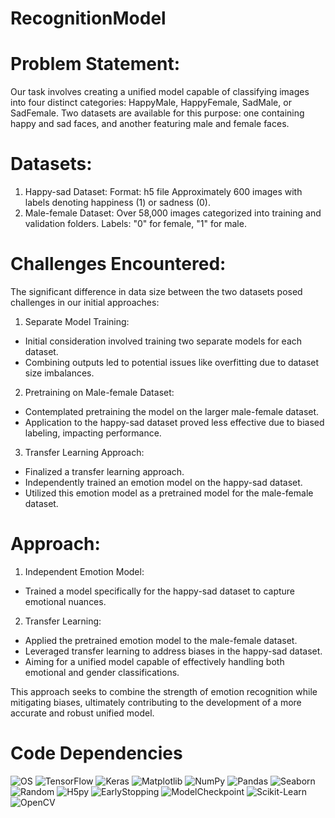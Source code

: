 # RecognitionModel
# Problem Statement:

Our task involves creating a unified model capable of classifying images into four distinct categories: HappyMale, HappyFemale, SadMale, or SadFemale. Two datasets are available for this purpose: one containing happy and sad faces, and another featuring male and female faces.

# Datasets:

1. Happy-sad Dataset:
Format: h5 file
Approximately 600 images with labels denoting happiness (1) or sadness (0).
2. Male-female Dataset:
Over 58,000 images categorized into training and validation folders.
Labels: "0" for female, "1" for male.

# Challenges Encountered:

The significant difference in data size between the two datasets posed challenges in our initial approaches:

1. Separate Model Training:
- Initial consideration involved training two separate models for each dataset.
- Combining outputs led to potential issues like overfitting due to dataset size imbalances.
2. Pretraining on Male-female Dataset:
- Contemplated pretraining the model on the larger male-female dataset.
- Application to the happy-sad dataset proved less effective due to biased labeling, impacting performance.
3. Transfer Learning Approach:
- Finalized a transfer learning approach.
- Independently trained an emotion model on the happy-sad dataset.
- Utilized this emotion model as a pretrained model for the male-female dataset.

# Approach:

1. Independent Emotion Model:
- Trained a model specifically for the happy-sad dataset to capture emotional nuances.
2. Transfer Learning:
- Applied the pretrained emotion model to the male-female dataset.
- Leveraged transfer learning to address biases in the happy-sad dataset.
- Aiming for a unified model capable of effectively handling both emotional and gender classifications.

This approach seeks to combine the strength of emotion recognition while mitigating biases, ultimately contributing to the development of a more accurate and robust unified model.

# Code Dependencies
![OS](https://img.shields.io/badge/OS-Any-brightgreen)
![TensorFlow](https://img.shields.io/badge/TensorFlow-%23FF6F00.svg?logo=tensorflow&logoColor=white)
![Keras](https://img.shields.io/badge/Keras-%23D00000.svg?logo=keras&logoColor=white)
![Matplotlib](https://img.shields.io/badge/Matplotlib-%23189392.svg?logo=python&logoColor=white)
![NumPy](https://img.shields.io/badge/NumPy-%23013243.svg?logo=numpy&logoColor=white)
![Pandas](https://img.shields.io/badge/Pandas-%23150458.svg?logo=pandas&logoColor=white)
![Seaborn](https://img.shields.io/badge/Seaborn-%23189392.svg?logo=python&logoColor=white)
![Random](https://img.shields.io/badge/Random-%23FF6F00.svg?logo=python&logoColor=white)
![H5py](https://img.shields.io/badge/H5py-%23D00000.svg?logo=python&logoColor=white)
![EarlyStopping](https://img.shields.io/badge/EarlyStopping-%23150458.svg?logo=python&logoColor=white)
![ModelCheckpoint](https://img.shields.io/badge/ModelCheckpoint-%23150458.svg?logo=python&logoColor=white)
![Scikit-Learn](https://img.shields.io/badge/Scikit_Learn-%23FF6F00.svg?logo=scikit-learn&logoColor=white)
![OpenCV](https://img.shields.io/badge/OpenCV-%23013243.svg?logo=opencv&logoColor=white)
